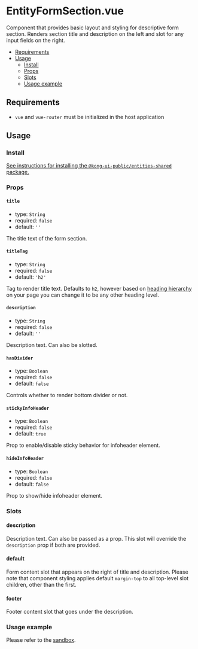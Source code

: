 # EntityFormSection.vue

Component that provides basic layout and styling for descriptive form section. Renders section title and description on the left and slot for any input fields on the right.

- [Requirements](#requirements)
- [Usage](#usage)
  - [Install](#install)
  - [Props](#props)
  - [Slots](#slots)
  - [Usage example](#usage-example)

## Requirements

- `vue` and `vue-router` must be initialized in the host application

## Usage

### Install

[See instructions for installing the `@kong-ui-public/entities-shared` package.](../README.md#install)

### Props

#### `title`

- type: `String`
- required: `false`
- default: `''`

The title text of the form section.

#### `titleTag`

- type: `String`
- required: `false`
- default: `'h2'`

Tag to render title text. Defaults to `h2`, however based on [heading hierarchy](https://developer.mozilla.org/en-US/docs/Web/HTML/Element/Heading_Elements) on your page you can change it to be any other heading level.

#### `description`

- type: `String`
- required: `false`
- default: `''`

Description text. Can also be slotted.

#### `hasDivider`

- type: `Boolean`
- required: `false`
- default: `false`

Controls whether to render bottom divider or not.

#### `stickyInfoHeader`

- type: `Boolean`
- required: `false`
- default: `true`

Prop to enable/disable sticky behavior for infoheader element.

#### `hideInfoHeader`

- type: `Boolean`
- required: `false`
- default: `false`

Prop to show/hide infoheader element.

### Slots

#### description

Description text. Can also be passed as a prop. This slot will override the `description` prop if both are provided.

#### default

Form content slot that appears on the right of title and description. Please note that component styling applies default `margin-top` to all top-level slot children, other than the first.

#### footer

Footer content slot that goes under the description.

### Usage example

Please refer to the [sandbox](../sandbox/pages/EntityFormSectionPage.vue).
